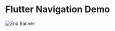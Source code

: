# Flutter Navigation Demo

![End Banner](https://github.com/londonappbrewery/Images/blob/master/readme-end-banner.png)
